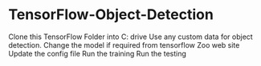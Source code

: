 # TensorFlow-Object-Detection
Clone this TensorFlow Folder into C: drive
Use any custom data for object detection.
Change the model if required from tensorflow Zoo web site
Update the config file
Run the training
Run the testing
